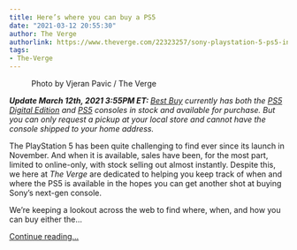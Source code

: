 ```yaml
---
title: Here’s where you can buy a PS5
date: "2021-03-12 20:55:30"
author: The Verge
authorlink: https://www.theverge.com/22323257/sony-playstation-5-ps5-in-stock-digital-disk-edition-where-buy
tags:
- The-Verge
---
```

<figure>
      <img alt="" src="https://cdn.vox-cdn.com/thumbor/ZV1gZ39tlwIBrOCvTwSt7At8n1U=/0x0:2040x1360/1310x873/cdn.vox-cdn.com/uploads/chorus_image/image/68957865/vpavic_4261_20201023_0058.0.jpg" />
        <figcaption>Photo by Vjeran Pavic / The Verge</figcaption>
    </figure>

  <p id="kFBmGr"><em><strong>Update March 12th, 2021 3:55PM ET: </strong></em><a href="https://www.theverge.com/2021/3/12/22328023/ps5-sony-playstation-5-best-buy-restock"><em>Best Buy</em></a><em> currently has both the </em><a href="https://shop-links.co/1734053780700716864#donotlink" rel="sponsored nofollow noopener" target="_blank"><em>PS5 Digital Edition</em></a><em> and </em><a href="https://shop-links.co/1734053639217049019#donotlink" rel="sponsored nofollow noopener" target="_blank"><em>PS5</em></a><em> consoles in stock and available for purchase. But you can only request a pickup at your local store and cannot have the console shipped to your home address. </em></p>
<aside id="J7uq4A"><div data-anthem-component="readmore" data-anthem-component-data='{"stories":[{"title":"Sony’s PlayStation 5 is restocked at Best Buy ","url":"https://www.theverge.com/2021/3/12/22328023/ps5-sony-playstation-5-best-buy-restock"}]}'></div></aside><p id="KMrzmx">The PlayStation 5 has been quite challenging to find ever since its launch in November. And when it is available, sales have been, for the most part, limited to online-only, with stock selling out almost instantly. Despite this, we here at <em>The Verge</em> are dedicated to helping you keep track of when and where the PS5 is available in the hopes you can get another shot at buying Sony’s next-gen console. </p>
<p id="qD3Drq">We’re keeping a lookout across the web to find where, when, and how you can buy either the...</p>
  <p>
    <a href="https://www.theverge.com/22323257/sony-playstation-5-ps5-in-stock-digital-disk-edition-where-buy">Continue reading&hellip;</a>
  </p>